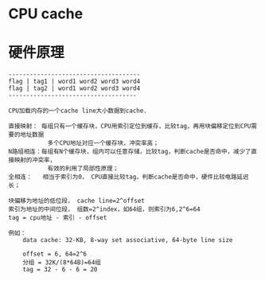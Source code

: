 # CPU cache
# 硬件原理
    -------------------------------------
    flag | tag1 | word1 word2 word3 word4
    flag | tag2 | word1 word2 word3 word4
    ------------------------------------
    
    CPU加载内存的一个cache line大小数据到cache.
    
    直接映射： 每组只有一个缓存块，CPU用索引定位到缓存，比较tag，再用块偏移定位到CPU需要的地址数据
               多个CPU地址对应一个缓存块，冲突率高；
    N路组相连：每组有N个缓存块，组内可以任意存储，比较tag，判断cache是否命中，减少了直接映射的冲突率，
               有效的利用了局部性原理；
    全相连：   相当于索引为0， CPU直接比较tag，判断cache是否命中，硬件比较电路延迟长；
    
    块偏移为地址的低位段， cache line=2^offset
    索引为地址的中间位段， 组数=2^index，如64组，则索引为6,2^6=64
    tag = cpu地址 - 索引 - offset
   
    例如： 
        data cache: 32-KB, 8-way set associative, 64-byte line size
        
        offset = 6, 64=2^6
        分组 = 32K/(8*64B)=64组
        tag = 32 - 6 - 6 = 20